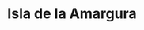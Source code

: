 ---
title: Isla de la Amargura
nombre_comunidad: Isla de la Amargura
municipio: Cáceres
departamento: Antioquia
descripcion: >-
  La isla la Dulzura es un territorio ubicado entre el rio Cauca, con una
  extensión de terreno aproximado de 1200 hectáreas, con una población de unos
  600 personas. Se cultiva, maíz, arroz, yuca, plátano, ñame, también se cultiva
  hortalizas como .ají, tomate, berenjena, pepino, habichuela. Y arboles
  frutales. la tierra es muy fértil ,esta compuesta por arcilla arena, lodo, y
  residuos vegetales. Fueron desplazadas y iniciaron el retorno en el 2020. 
num_personas: 0
num_familias: 196
min_distancia_casco_urbano: 50
km_distancia_casco_urbano: 50
vias_acceso: >-
  Se debe llegar en carro al corregimiento Guarumo (30 minutos del casco urbano
  de Cáceres  por la  troncal de la costa atlántica en buen estado).

  Luego lancha por 20 minutos sobre el rio Cauca y corre el riesgo de crecientes
  (Las lanchas son pequeñas)
infraestructura_comunitaria:
  - Caseta comunal
  - Instituciones educativas (IE)
  - Iglesias
  - Espacios deportivos
  - Tiendas
notas_infraestructura_comunitaria: ''
liderazgo_comunidad:
  - >-
    JAC activa conformada por comités de salud deporte y trabajo. Estos dos
    últimos son los más activos. Hay varias asociaciones y grupos con liderazgos
    representativos

    Se caracteriza por solidaridad y apoyo.
inclusion_diversidad_genero: >-
  Hay liderazgos representativos por parte de algunas mujeres de la vereda

  Hay una comunidad indígena (La relación entre las familias campesinas e
  indígenas no es muy fuerte)

  Jóvenes: Tiene proceso de Dibujo, Danza, Futbol para jóvenes

  40 NNAJ hacen parte del grupo ecológico liderado por la cacica indígena y el
  presidente de la JAC
comentarios_conectividad: >-
  En la vereda hay señal de Claro.

  En la Institución educativa están en proceso de la instalación de las antenas
  en el marco del convenio Claro -Mintic
punto_SOLE: Caseta comunal
comentarios_punto_SOLE:
  - >-
    https://padlet.com/comunidadislaamargura/sole-comunidad-isla-de-la-amargura-vzutg13shawtl2kt
ppales_actividades_economicas_vocacion_productiva:
  - Agricultura
  - Piscicultura
  - Avicultura
comentarios_ppales_actividades_economicas_vocacion_productiva: ''
comunidad_sostenible_uso_suelo: null
org_con_proyeccion: []
servicios_publicos_comunidades_focalizadas: []
comunidades_focalizadas_educacion_infraestructura_educativa:
  - Institución educativa
  - Institución educativa Guarumo
comunidades_focalizadas_practicas_organizativas:
  - Iglesia Evangélica
  - Torneos deportivos
  - Asambleas comunales
conectividad_minima: Bueno
iniciativas_priorizadas:
  - >-
    Se trabajó con ASOMUE Productores en mejorar capacidades y conocimientos
    técnicos de las familias campesinas a través del fortalecimiento de las
    unidades productivas de plátano mediante acompañamiento técnico y la
    implementación de un programa de capacitación. También se entregó una
    trilladora de arroz comunitaria.
org_focalizada: []
riesgo: ''
otros_programas_USAID: []
alianzas_colaboradores:
  - 'No'
posibilidad_iniciativas_conjuntas_aliados_2: []
actividades_ocio: []
medios_comunicacion_narrativas_locales:
  - Jaggua Comunicaciones
num_visitas_realizadas: 5
num_diagnosticos_rurales_participativos_realizados: 1
infraestructura_salud_atencion_psicosocial: []
notas_infraestructura_salud_atencion_psicosocial: >-
  Acompañamiento de la pastoral social y la UARIV en acciones puntales para el
  retorno. A través de la alianza entre HOMO - USAID - OIM el ESE HOSPITAL
  ISABEL LA CATOLICA presta el servicio de telemedicina para psicología y
  psiquiatría. También, presta presencialmente servicio de fisioterapia en la
  cabecera municipal de Cáceres.
num_visitas_predio: 16
url: /comunidad-focalizada/isla-de-la-amargura
layout: single
download_file: /reportes/isla-de-la-amargura.pdf

---